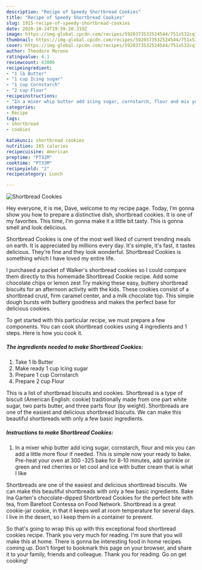 ```yaml
---
description: "Recipe of Speedy Shortbread Cookies"
title: "Recipe of Speedy Shortbread Cookies"
slug: 1915-recipe-of-speedy-shortbread-cookies
date: 2020-10-24T19:59:20.319Z
image: https://img-global.cpcdn.com/recipes/5920373532524544/751x532cq70/shortbread-cookies-recipe-main-photo.jpg
thumbnail: https://img-global.cpcdn.com/recipes/5920373532524544/751x532cq70/shortbread-cookies-recipe-main-photo.jpg
cover: https://img-global.cpcdn.com/recipes/5920373532524544/751x532cq70/shortbread-cookies-recipe-main-photo.jpg
author: Theodore Moreno
ratingvalue: 4.1
reviewcount: 43006
recipeingredient:
- "1 lb Butter"
- "1 cup Icing sugar"
- "1 cup Cornstarch"
- "2 cup Flour"
recipeinstructions:
- "In a mixer whip butter add icing sugar, cornstarch, flour and mix you can add a little more flour if needed. This is simple now your ready to bake.  Pre-heat your oven at 300 -325 bake for 8-10 minutes, add sprinkle or green and red cherries or let cool and ice with butter cream that is what I like"
categories:
- Recipe
tags:
- shortbread
- cookies

katakunci: shortbread cookies 
nutrition: 165 calories
recipecuisine: American
preptime: "PT32M"
cooktime: "PT33M"
recipeyield: "2"
recipecategory: Lunch

---
```



![Shortbread Cookies](https://img-global.cpcdn.com/recipes/5920373532524544/751x532cq70/shortbread-cookies-recipe-main-photo.jpg)

Hey everyone, it is me, Dave, welcome to my recipe page. Today, I'm gonna show you how to prepare a distinctive dish, shortbread cookies. It is one of my favorites. This time, I'm gonna make it a little bit tasty. This is gonna smell and look delicious.

Shortbread Cookies is one of the most well liked of current trending meals on earth. It is appreciated by millions every day. It's simple, it's fast, it tastes delicious. They're fine and they look wonderful. Shortbread Cookies is something which I have loved my entire life.

I purchased a packet of Walker&#39;s shortbread cookies so I could compare them directly to this homemade Shortbread Cookie recipe. Add some chocolate chips or lemon zest Try making these easy, buttery shortbread biscuits for an afternoon activity with the kids. These cookies consist of a shortbread crust, firm caramel center, and a milk chocolate top. This simple dough bursts with buttery goodness and makes the perfect base for delicious cookies.


To get started with this particular recipe, we must prepare a few components. You can cook shortbread cookies using 4 ingredients and 1 steps. Here is how you cook it.

<!--inarticleads1-->

##### The ingredients needed to make Shortbread Cookies:

1. Take 1 lb Butter
1. Make ready 1 cup Icing sugar
1. Prepare 1 cup Cornstarch
1. Prepare 2 cup Flour


This is a list of shortbread biscuits and cookies. Shortbread is a type of biscuit (American English: cookie) traditionally made from one part white sugar, two parts butter, and three parts flour (by weight). Shortbreads are one of the easiest and delicious shortbread biscuits. We can make this beautiful shortbreads with only a few basic ingredients. 

<!--inarticleads2-->

##### Instructions to make Shortbread Cookies:

1. In a mixer whip butter add icing sugar, cornstarch, flour and mix you can add a little more flour if needed. This is simple now your ready to bake.  Pre-heat your oven at 300 -325 bake for 8-10 minutes, add sprinkle or green and red cherries or let cool and ice with butter cream that is what I like


Shortbreads are one of the easiest and delicious shortbread biscuits. We can make this beautiful shortbreads with only a few basic ingredients. Bake Ina Garten&#39;s chocolate-dipped Shortbread Cookies for the perfect bite with tea, from Barefoot Contessa on Food Network. Shortbread is a great cookie-jar cookie, in that it keeps well at room temperature for several days. I live in the desert, so I keep them in a container to prevent. 

So that's going to wrap this up with this exceptional food shortbread cookies recipe. Thank you very much for reading. I'm sure that you will make this at home. There is gonna be interesting food in home recipes coming up. Don't forget to bookmark this page on your browser, and share it to your family, friends and colleague. Thank you for reading. Go on get cooking!
